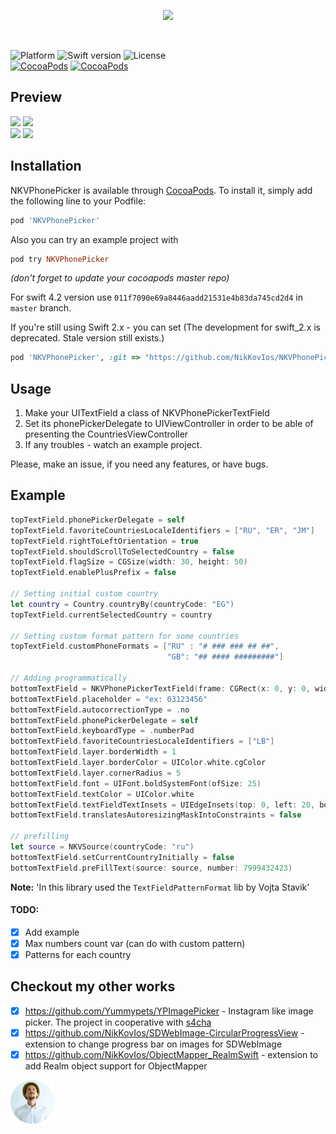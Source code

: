 <p align="center">
<img src="https://raw.githubusercontent.com/NikKovIos/NKVPhonePicker/master/RepoAssets/Logo.png" width="400"/>
</p> 
<br />

![Platform](https://img.shields.io/badge/platform-ios-blue.svg?style=flat)
![Swift version](https://img.shields.io/badge/Swift-5-orange.svg?style=flat)
![License](https://img.shields.io/badge/license-MIT-lightgrey.svg?style=flat)  
[![CocoaPods](https://img.shields.io/cocoapods/v/NKVPhonePicker.svg)](https://cocoapods.org/pods/NKVPhonePicker)
[![CocoaPods](https://img.shields.io/cocoapods/dm/NKVPhonePicker.svg)](https://cocoapods.org/pods/NKVPhonePicker)

## Preview
![](https://raw.githubusercontent.com/NikKovIos/NKVPhonePicker/master/RepoAssets/Example.gif)          <img src="https://raw.githubusercontent.com/NikKovIos/NKVPhonePicker/master/RepoAssets/Screenshot_two.jpg" height="480"/>  
<img src="https://raw.githubusercontent.com/NikKovIos/NKVPhonePicker/master/RepoAssets/Screenshot_one.png" height="400"/>          <img src="https://raw.githubusercontent.com/NikKovIos/NKVPhonePicker/master/RepoAssets/Screenshot_three.png" height="400"/> 


## Installation

NKVPhonePicker is available through [CocoaPods](http://cocoapods.org). To install
it, simply add the following line to your Podfile:

```ruby
pod 'NKVPhonePicker'
```
Also you can try an example project with 
```ruby
pod try NKVPhonePicker
```
*(don't forget to update your cocoapods master repo)*

For swift 4.2 version use `011f7090e69a8446aadd21531e4b83da745cd2d4` in `master` branch.

If you're still using Swift 2.x - you can set (The development for swift_2.x is deprecated. Stale version still exists.)
```ruby
pod 'NKVPhonePicker', :git => "https://github.com/NikKovIos/NKVPhonePicker.git", :branch => "Swift_2.x"
```

## Usage

1) Make your UITextField a class of NKVPhonePickerTextField
2) Set its phonePickerDelegate to UIViewController in order to be able of presenting the CountriesViewController
3) If any troubles - watch an example project.

Please, make an issue, if you need any features, or have bugs.

## Example
```swift
topTextField.phonePickerDelegate = self
topTextField.favoriteCountriesLocaleIdentifiers = ["RU", "ER", "JM"]
topTextField.rightToLeftOrientation = true
topTextField.shouldScrollToSelectedCountry = false
topTextField.flagSize = CGSize(width: 30, height: 50)
topTextField.enablePlusPrefix = false

// Setting initial custom country
let country = Country.countryBy(countryCode: "EG")
topTextField.currentSelectedCountry = country

// Setting custom format pattern for some countries
topTextField.customPhoneFormats = ["RU" : "# ### ### ## ##",
                                   "GB": "## #### #########"]

// Adding programmatically
bottomTextField = NKVPhonePickerTextField(frame: CGRect(x: 0, y: 0, width: 0, height: 30))
bottomTextField.placeholder = "ex: 03123456"
bottomTextField.autocorrectionType = .no
bottomTextField.phonePickerDelegate = self
bottomTextField.keyboardType = .numberPad
bottomTextField.favoriteCountriesLocaleIdentifiers = ["LB"]
bottomTextField.layer.borderWidth = 1
bottomTextField.layer.borderColor = UIColor.white.cgColor
bottomTextField.layer.cornerRadius = 5
bottomTextField.font = UIFont.boldSystemFont(ofSize: 25)
bottomTextField.textColor = UIColor.white
bottomTextField.textFieldTextInsets = UIEdgeInsets(top: 0, left: 20, bottom: 0, right: 0)
bottomTextField.translatesAutoresizingMaskIntoConstraints = false

// prefilling
let source = NKVSource(countryCode: "ru")
bottomTextField.setCurrentCountryInitially = false
bottomTextField.preFillText(source: source, number: 7999432423)
```

**Note:** 'In this library used the `TextFieldPatternFormat` lib by Vojta Stavik'

#### TODO:
- [x] Add example
- [x] Max numbers count var (can do with custom pattern)
- [x] Patterns for each country

## Checkout my other works

- [x] https://github.com/Yummypets/YPImagePicker - Instagram like image picker. The project in cooperative with [s4cha](https://github.com/s4cha)
- [x] https://github.com/NikKovIos/SDWebImage-CircularProgressView - extension to change progress bar on images for SDWebImage
- [x] https://github.com/NikKovIos/ObjectMapper_RealmSwift - extension to add Realm object support for ObjectMapper

<a href="http://nik-kov.com">
  <img src="https://raw.githubusercontent.com/Yummypets/YPImagePicker/master/Images/coreTeam2.png" width="70px">
</a>

